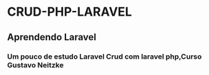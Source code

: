 # CRUD-PHP-LARAVEL

## Aprendendo Laravel

### Um pouco de estudo Laravel Crud com laravel php,Curso Gustavo Neitzke
